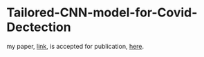 # Tailored-CNN-model-for-Covid-Dectection
 
my paper, [link](https://github.com/zaky-fetoh/Tailored-CNN-model-for-Covid-Dectection/blob/main/COVID-19%20Detection%20Based%20on%20Chest%20X-Ray%20Image%20Classification%20using%20Tailored%20CNN%20Model.pdf), is accepted for publication, [here](https://icci2021.conferences.ekb.eg/paper?manu=4077).
